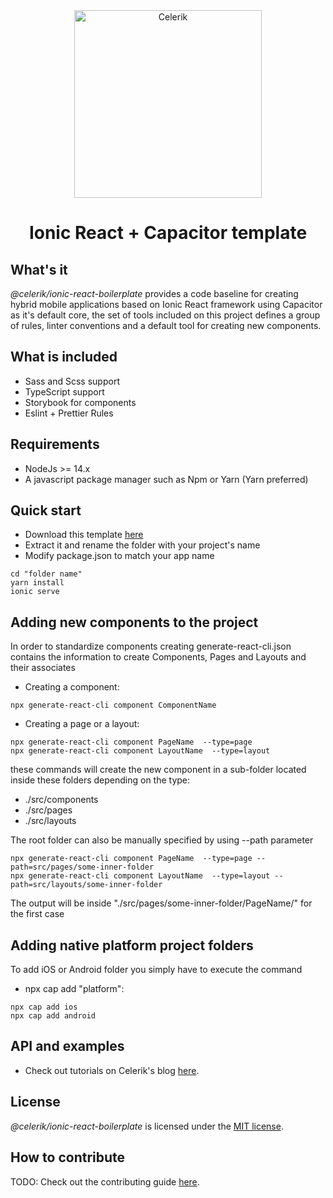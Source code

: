 <div align="center" markdown="1">

<img src="https://celerik.com/wp-content/uploads/2019/12/celerik-1.svg" alt="Celerik" width="300">

# Ionic React + Capacitor template

</div>

## What's it

*@celerik/ionic-react-boilerplate* provides a code baseline for creating hybrid mobile applications based on Ionic React framework using Capacitor as it's default core, the set of tools included on this project defines a group of rules, linter conventions and a default tool for creating new components.
## What is included
- Sass and Scss support
- TypeScript support
- Storybook for components
- Eslint + Prettier Rules

## Requirements
- NodeJs >= 14.x
- A javascript package manager such as Npm or Yarn (Yarn preferred)

## Quick start
- Download this template [here](https://github.com/celerik/ionic-react-boilerplate/archive/master.zip)
- Extract it and rename the folder with your project's name
- Modify package.json to match your app name
```
cd "folder name"
yarn install 
ionic serve 
```
## Adding new components to the project
In order to standardize components creating generate-react-cli.json contains the information to create Components, Pages and Layouts and their associates
- Creating a component:
```
npx generate-react-cli component ComponentName 
```
- Creating a page or a layout:
```
npx generate-react-cli component PageName  --type=page
npx generate-react-cli component LayoutName  --type=layout
```
these commands will create the new component in a sub-folder located inside these folders depending on the type:
- ./src/components
- ./src/pages
- ./src/layouts

The root folder can also be manually specified by using --path parameter
```
npx generate-react-cli component PageName  --type=page --path=src/pages/some-inner-folder
npx generate-react-cli component LayoutName  --type=layout --path=src/layouts/some-inner-folder
```
The output will be inside "./src/pages/some-inner-folder/PageName/" for the first case
## Adding native platform project folders
To add iOS or Android folder you simply have to execute the command
- npx cap add "platform":
```
npx cap add ios
npx cap add android 
```

## API and examples

- Check out tutorials on Celerik's blog [here](http://celerik.com).

## License

*@celerik/ionic-react-boilerplate* is licensed under the [MIT license](LICENSE).

## How to contribute
TODO: Check out the contributing guide [here](CONTRIBUTING.md).

